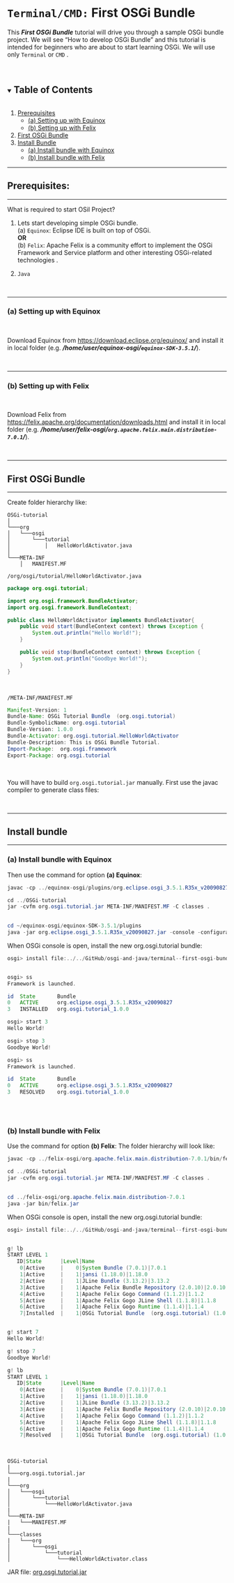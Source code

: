 # ```Terminal/CMD:``` First OSGi Bundle

This ***First OSGi Bundle*** tutorial will drive you through a sample OSGi bundle project. We will see “How to develop OSGi Bundle”  and  this tutorial is intended for beginners who are about to start learning OSGi. We will use only ```Terminal``` or ```CMD``` .

<br>

<!-- TABLE OF CONTENTS -->
<details open="open">
  <summary><h2 style="display: inline-block">Table of Contents</h2></summary>
  <ol>
    <li>
      <a href="#prerequisites">Prerequisites</a>
      <ul>
        <li><a href="#a-setting-up-with-equinox">(a) Setting up with Equinox</a></li>
        <li><a href="#b-setting-up-with-felix">(b) Setting up with Felix</a></li>
      </ul>
    </li>
    <li>
      <a href="#first-osgi-bundle">First OSGi Bundle</a>
    </li>
    <li>
      <a href="#install-bundle">Install Bundle</a>
      <ul>
        <li><a href="#a-install-bundle-with-equinox">(a) Install bundle with Equinox</a></li>
        <li><a href="#b-install-bundle-with-felix">(b) Install bundle with Felix</a></li>
      </ul>
    </li>
  </ol>
</details>

---
## Prerequisites:
---
What is required to start OSiI Project?
1. Lets start developing simple OSGi bundle. <br>
(a) ```Equinox```: Eclipse IDE is built on top of OSGi. <br>
<b>OR</b> <br>
(b) ```Felix```: Apache Felix is a community effort to implement the OSGi Framework and Service platform and other interesting OSGi-related technologies . <br>

2. ```Java```

<br>

---
### (a) Setting up with Equinox
<br>

Download Equinox from https://download.eclipse.org/equinox/ and install it in local folder (e.g. ***/home/user/equinox-osgi/```equinox-SDK-3.5.1```/***).

<br>

---
### (b) Setting up with Felix
<br>

Download Felix from https://felix.apache.org/documentation/downloads.html and install it in local folder (e.g. ***/home/user/felix-osgi/```org.apache.felix.main.distribution-7.0.1```/***).

<br>

---
## First OSGi Bundle
---
Create folder hierarchy like:
```
OSGi-tutorial  
│
└───org
│   └───osgi
│       └───tutorial
│           │   HelloWorldActivator.java           
│   
└───META-INF
    │   MANIFEST.MF
```


```/org/osgi/tutorial/HelloWorldActivator.java```
```java
package org.osgi.tutorial;

import org.osgi.framework.BundleActivator;
import org.osgi.framework.BundleContext;

public class HelloWorldActivator implements BundleActivator{
    public void start(BundleContext context) throws Exception {
        System.out.println("Hello World!");
    }

    public void stop(BundleContext context) throws Exception {
        System.out.println("Goodbye World!");
    }
}
```

<br>

```/META-INF/MANIFEST.MF```
```java
Manifest-Version: 1
Bundle-Name: OSGi Tutorial Bundle  (org.osgi.tutorial)
Bundle-SymbolicName: org.osgi.tutorial
Bundle-Version: 1.0.0
Bundle-Activator: org.osgi.tutorial.HelloWorldActivator
Bundle-Description: This is OSGi Bundle Tutorial.
Import-Package:  org.osgi.framework
Export-Package: org.osgi.tutorial
```

<br>

You will have to build ```org.osgi.tutorial.jar``` manually. First use the javac compiler to generate class files:

<br>

---
## Install bundle 
---

### (a) Install bundle with Equinox
Then use the command for option <b>(a) Equinox</b>:
```java
javac -cp ../equinox-osgi/plugins/org.eclipse.osgi_3.5.1.R35x_v20090827.jar -d ../OSGi-tutorial/classes ../OSGi-tutorial/org/osgi/tutorial/HelloWorldActivator.java

cd ../OSGi-tutorial
jar -cvfm org.osgi.tutorial.jar META-INF/MANIFEST.MF -C classes .
 

cd ~/equinox-osgi/equinox-SDK-3.5.1/plugins
java -jar org.eclipse.osgi_3.5.1.R35x_v20090827.jar -console -configuration runtime
```

When OSGi console is open, install the new org.osgi.tutorial bundle:
```java
osgi> install file:../../GitHub/osgi-and-java/terminal--first-osgi-bundle/OSGi-tutorial/org.osgi.tutorial.jar


osgi> ss
Framework is launched.

id	State       Bundle
0	ACTIVE      org.eclipse.osgi_3.5.1.R35x_v20090827
3	INSTALLED   org.osgi.tutorial_1.0.0

osgi> start 3
Hello World!

osgi> stop 3
Goodbye World!

osgi> ss
Framework is launched.

id	State       Bundle
0	ACTIVE      org.eclipse.osgi_3.5.1.R35x_v20090827
3	RESOLVED    org.osgi.tutorial_1.0.0

```

<br>

<br>

### (b) Install bundle with Felix

Use the command for option <b>(b) Felix</b>:
The folder hierarchy will look like:
```java
javac -cp ../felix-osgi/org.apache.felix.main.distribution-7.0.1/bin/felix.jar -d ../OSGi-tutorial/classes ../OSGi-tutorial/org/osgi/tutorial/HelloWorldActivator.java

cd ../OSGi-tutorial
jar -cvfm org.osgi.tutorial.jar META-INF/MANIFEST.MF -C classes .
 

cd ../felix-osgi/org.apache.felix.main.distribution-7.0.1
java -jar bin/felix.jar 
```

When OSGi console is open, install the new org.osgi.tutorial bundle:
```java
osgi> install file:../../GitHub/osgi-and-java/terminal--first-osgi-bundle/OSGi-tutorial/org.osgi.tutorial.jar


g! lb                                                
START LEVEL 1
   ID|State      |Level|Name
    0|Active     |    0|System Bundle (7.0.1)|7.0.1
    1|Active     |    1|jansi (1.18.0)|1.18.0
    2|Active     |    1|JLine Bundle (3.13.2)|3.13.2
    3|Active     |    1|Apache Felix Bundle Repository (2.0.10)|2.0.10
    4|Active     |    1|Apache Felix Gogo Command (1.1.2)|1.1.2
    5|Active     |    1|Apache Felix Gogo JLine Shell (1.1.8)|1.1.8
    6|Active     |    1|Apache Felix Gogo Runtime (1.1.4)|1.1.4
    7|Installed  |    1|OSGi Tutorial Bundle  (org.osgi.tutorial) (1.0.0)|1.0.0


g! start 7
Hello World!

g! stop 7
Goodbye World!

g! lb                 
START LEVEL 1
   ID|State      |Level|Name
    0|Active     |    0|System Bundle (7.0.1)|7.0.1
    1|Active     |    1|jansi (1.18.0)|1.18.0
    2|Active     |    1|JLine Bundle (3.13.2)|3.13.2
    3|Active     |    1|Apache Felix Bundle Repository (2.0.10)|2.0.10
    4|Active     |    1|Apache Felix Gogo Command (1.1.2)|1.1.2
    5|Active     |    1|Apache Felix Gogo JLine Shell (1.1.8)|1.1.8
    6|Active     |    1|Apache Felix Gogo Runtime (1.1.4)|1.1.4
    7|Resolved   |    1|OSGi Tutorial Bundle  (org.osgi.tutorial) (1.0.0)|1.0.0

```

<br>

```
OSGi-tutorial  
|
└───org.osgi.tutorial.jar
|
└───org
│   └───osgi
│       └───tutorial
│           └───HelloWorldActivator.java           
|
└───META-INF
|   └───MANIFEST.MF
|
└───classes
|   └───org
│       └───osgi
│           └───tutorial
│               └───HelloWorldActivator.class
```



JAR file: [org.osgi.tutorial.jar](https://github.com/desi109/osgi-and-java/blob/master/terminal--first-osgi-bundle/OSGi-tutorial/org.osgi.tutorial.jar)
